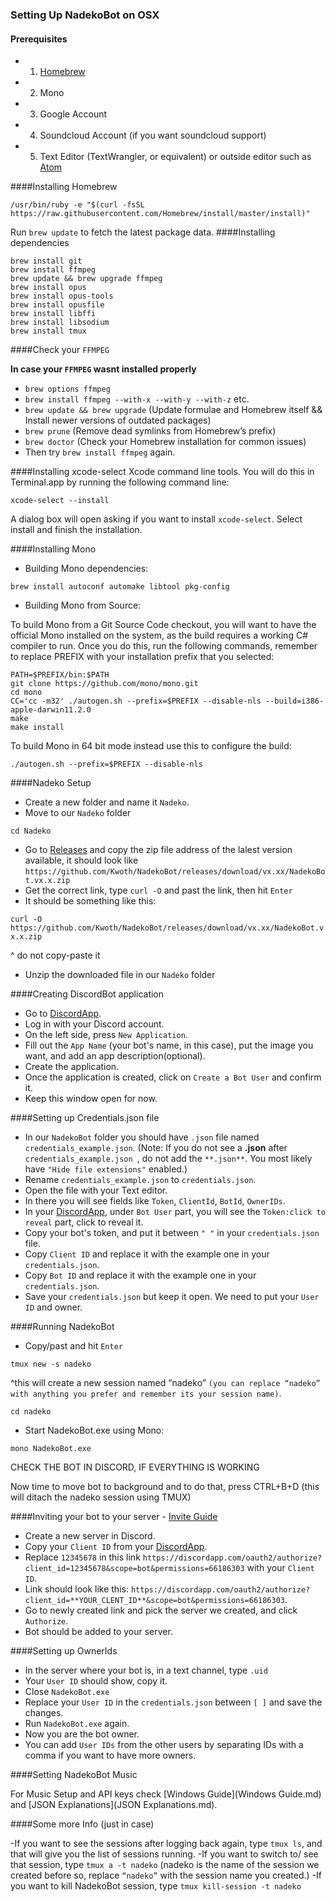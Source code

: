 ### Setting Up NadekoBot on OSX
#### Prerequisites 
- 1) [Homebrew][Homebrew]
- 2) Mono
- 3) Google Account
- 4) Soundcloud Account (if you want soundcloud support)
- 5) Text Editor (TextWrangler, or equivalent) or outside editor such as [Atom][Atom]

####Installing Homebrew

`/usr/bin/ruby -e "$(curl -fsSL https://raw.githubusercontent.com/Homebrew/install/master/install)"`

Run `brew update` to fetch the latest package data.
####Installing dependencies
```
brew install git
brew install ffmpeg
brew update && brew upgrade ffmpeg
brew install opus
brew install opus-tools
brew install opusfile
brew install libffi
brew install libsodium
brew install tmux
```

####Check your `FFMPEG`

**In case your `FFMPEG` wasnt installed properly**

- `brew options ffmpeg`
- `brew install ffmpeg --with-x --with-y --with-z` etc.
- `brew update && brew upgrade` (Update formulae and Homebrew itself && Install newer versions of outdated packages)
- `brew prune` (Remove dead symlinks from Homebrew’s prefix)
- `brew doctor` (Check your Homebrew installation for common issues)
- Then try `brew install ffmpeg` again.

####Installing xcode-select
Xcode command line tools. You will do this in Terminal.app by running the following command line:

`xcode-select --install`

A dialog box will open asking if you want to install `xcode-select`. Select install and finish the installation.

####Installing Mono
- Building Mono dependencies:

`brew install autoconf automake libtool pkg-config`

- Building Mono from Source:
 
To build Mono from a Git Source Code checkout, you will want to have the official Mono installed on the system, as the build requires a working C# compiler to run. Once you do this, run the following commands, remember to replace PREFIX with your installation prefix that you selected:

```
PATH=$PREFIX/bin:$PATH
git clone https://github.com/mono/mono.git
cd mono
CC='cc -m32' ./autogen.sh --prefix=$PREFIX --disable-nls --build=i386-apple-darwin11.2.0
make
make install
```
To build Mono in 64 bit mode instead use this to configure the build:

`./autogen.sh --prefix=$PREFIX --disable-nls`

####Nadeko Setup
- Create a new folder and name it `Nadeko`.
- Move to our `Nadeko` folder
 
`cd Nadeko`
- Go to [Releases][Releases] and copy the zip file address of the lalest version available, it should look like `https://github.com/Kwoth/NadekoBot/releases/download/vx.xx/NadekoBot.vx.x.zip`
- Get the correct link, type `curl -O` and past the link, then hit `Enter`
- It should be something like this:
 
`curl -O https://github.com/Kwoth/NadekoBot/releases/download/vx.xx/NadekoBot.vx.x.zip`

^ do not copy-paste it

- Unzip the downloaded file in our `Nadeko` folder

####Creating DiscordBot application
- Go to [DiscordApp][DiscordApp].
- Log in with your Discord account.
- On the left side, press `New Application`.
- Fill out the `App Name` (your bot's name, in this case), put the image you want, and add an app description(optional).
- Create the application.
- Once the application is created, click on `Create a Bot User` and confirm it.
- Keep this window open for now.
 
####Setting up Credentials.json file
- In our `NadekoBot` folder you should have `.json` file named `credentials_example.json`. (Note: If you do not see a **.json** after `credentials_example.json `, do not add the `**.json**`. You most likely have `"Hide file extensions"` enabled.)
- Rename `credentials_example.json` to `credentials.json`.
- Open the file with your Text editor.
- In there you will see fields like `Token`, `ClientId`, `BotId`, `OwnerIDs`.
- In your [DiscordApp][DiscordApp], under `Bot User` part, you will see the `Token:click to reveal` part, click to reveal it.
- Copy your bot's token, and put it between `" "` in your `credentials.json` file.
- Copy `Client ID` and replace it with the example one in your `credentials.json`.
- Copy `Bot ID` and replace it with the example one in your `credentials.json`.
- Save your `credentials.json` but keep it open. We need to put your `User ID` and owner.
 
####Running NadekoBot
- Copy/past and hit `Enter`
 
`tmux new -s nadeko`

^this will create a new session named “nadeko” `(you can replace “nadeko” with anything you prefer and remember its your
session name)`.

`cd nadeko`

- Start NadekoBot.exe using Mono:
 
`mono NadekoBot.exe`

CHECK THE BOT IN DISCORD, IF EVERYTHING IS WORKING

Now time to move bot to background and to do that, press CTRL+B+D (this will ditach the nadeko session using TMUX)

####Inviting your bot to your server - [Invite Guide][Invite Guide]
- Create a new server in Discord.
- Copy your `Client ID` from your [DiscordApp][DiscordApp].
- Replace `12345678` in this link `https://discordapp.com/oauth2/authorize?client_id=12345678&scope=bot&permissions=66186303` with your `Client ID`.
- Link should look like this: `https://discordapp.com/oauth2/authorize?client_id=**YOUR_CLENT_ID**&scope=bot&permissions=66186303`.
- Go to newly created link and pick the server we created, and click `Authorize`.
- Bot should be added to your server.
 
####Setting up OwnerIds
- In the server where your bot is, in a text channel, type `.uid`
- Your `User ID` should show, copy it.
- Close `NadekoBot.exe`
- Replace your `User ID` in the `credentials.json` between `[ ]` and save the changes.
- Run `NadekoBot.exe` again.
- Now you are the bot owner.
- You can add `User IDs` from the other users by separating IDs with a comma if you want to have more owners.

####Setting NadekoBot Music

For Music Setup and API keys check [Windows Guide](Windows Guide.md) and [JSON Explanations](JSON Explanations.md).

####Some more Info (just in case)

-If you want to see the sessions after logging back again, type `tmux ls`, and that will give you the list of sessions running. 
-If you want to switch to/ see that session, type `tmux a -t nadeko` (nadeko is the name of the session we created before so, replace `“nadeko”` with the session name you created.)
-If you want to kill NadekoBot session, type `tmux kill-session -t nadeko`

[Homebrew]: http://brew.sh/
[Mono]: http://www.mono-project.com/docs/compiling-mono/mac/
[Releases]: //github.com/Kwoth/NadekoUpdater/releases/tag/v1.0
[DiscordApp]: https://discordapp.com/developers/applications/me
[Atom]: https://atom.io/
[Invite Guide]: http://discord.kongslien.net/guide.html
[Google Console]: https://console.developers.google.com
[Soundcloud]: https://soundcloud.com/you/apps/new
